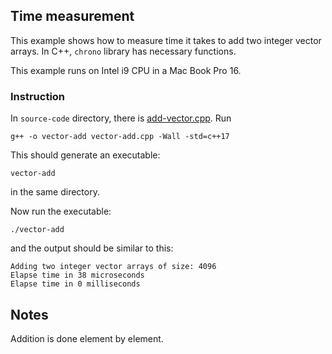 ## Time measurement

This example shows how to measure time it takes to add two integer vector arrays. In C++, `chrono` library has necessary functions.

This example runs on Intel i9 CPU in a Mac Book Pro 16.

### Instruction

In `source-code` directory, there is [add-vector.cpp](./source-code/vector-add.cpp). Run

`g++ -o vector-add vector-add.cpp -Wall -std=c++17`

This should generate an executable:

`vector-add`

in the same directory.

Now run the executable:

`./vector-add`

and the output should be similar to this:

```
Adding two integer vector arrays of size: 4096
Elapse time in 38 microseconds 
Elapse time in 0 milliseconds 
```

## Notes

Addition is done element by element.